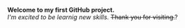 **Welcome to my first GitHub project.**<br/>
_I'm excited to be learnig new skills._
~~Thank you for visiting.~~?
 



